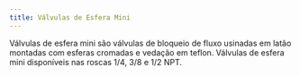 ```yaml
---
title: Válvulas de Esfera Mini
---
```


Válvulas de esfera mini são válvulas de bloqueio de fluxo usinadas em latão montadas com esferas cromadas e vedação em teflon. Válvulas de esfera mini disponíveis nas roscas 1/4, 3/8 e 1/2 NPT.

